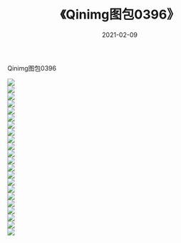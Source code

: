 ﻿---
layout: post
title:  《Qinimg图包0396》
date:   2021-02-09
img: http://imgx.orgx.ga/Qinimg图包/Qinimg图包0396/000.jpg
categories: [美女, 清纯, 唯美]
---

Qinimg图包0396

 ![](http://imgx.orgx.ga/Qinimg图包/Qinimg图包0396/001.jpg) <br>![](http://imgx.orgx.ga/Qinimg图包/Qinimg图包0396/002.jpg) <br>![](http://imgx.orgx.ga/Qinimg图包/Qinimg图包0396/003.jpg) <br>![](http://imgx.orgx.ga/Qinimg图包/Qinimg图包0396/004.jpg) <br>![](http://imgx.orgx.ga/Qinimg图包/Qinimg图包0396/005.jpg) <br>![](http://imgx.orgx.ga/Qinimg图包/Qinimg图包0396/006.jpg) <br>![](http://imgx.orgx.ga/Qinimg图包/Qinimg图包0396/007.jpg) <br>![](http://imgx.orgx.ga/Qinimg图包/Qinimg图包0396/008.jpg) <br>![](http://imgx.orgx.ga/Qinimg图包/Qinimg图包0396/009.jpg) <br>![](http://imgx.orgx.ga/Qinimg图包/Qinimg图包0396/010.jpg) <br>![](http://imgx.orgx.ga/Qinimg图包/Qinimg图包0396/011.jpg) <br>![](http://imgx.orgx.ga/Qinimg图包/Qinimg图包0396/012.jpg) <br>![](http://imgx.orgx.ga/Qinimg图包/Qinimg图包0396/013.jpg) <br>![](http://imgx.orgx.ga/Qinimg图包/Qinimg图包0396/014.jpg) <br>![](http://imgx.orgx.ga/Qinimg图包/Qinimg图包0396/015.jpg) <br>![](http://imgx.orgx.ga/Qinimg图包/Qinimg图包0396/016.jpg) <br>![](http://imgx.orgx.ga/Qinimg图包/Qinimg图包0396/017.jpg) <br>![](http://imgx.orgx.ga/Qinimg图包/Qinimg图包0396/018.jpg) <br>![](http://imgx.orgx.ga/Qinimg图包/Qinimg图包0396/019.jpg) <br>![](http://imgx.orgx.ga/Qinimg图包/Qinimg图包0396/020.jpg) <br>![](http://imgx.orgx.ga/Qinimg图包/Qinimg图包0396/021.jpg) <br>![](http://imgx.orgx.ga/Qinimg图包/Qinimg图包0396/022.jpg) <br>